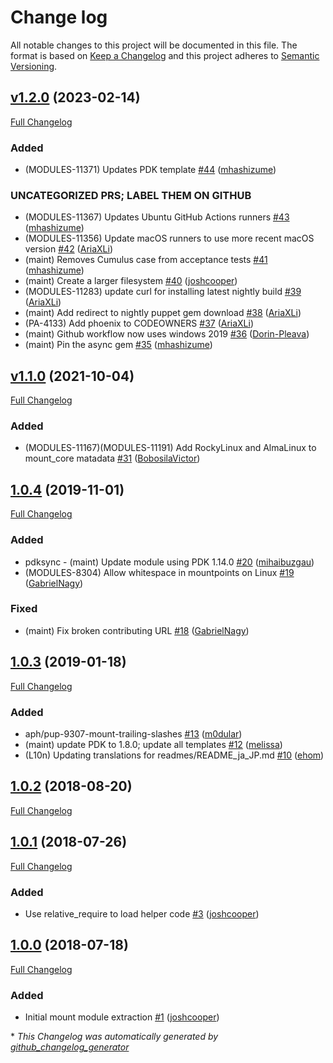 # Change log

All notable changes to this project will be documented in this file. The format is based on [Keep a Changelog](http://keepachangelog.com/en/1.0.0/) and this project adheres to [Semantic Versioning](http://semver.org).

## [v1.2.0](https://github.com/puppetlabs/puppetlabs-mount_core/tree/v1.2.0) (2023-02-14)

[Full Changelog](https://github.com/puppetlabs/puppetlabs-mount_core/compare/v1.1.0...v1.2.0)

### Added

- \(MODULES-11371\) Updates PDK template [\#44](https://github.com/puppetlabs/puppetlabs-mount_core/pull/44) ([mhashizume](https://github.com/mhashizume))

### UNCATEGORIZED PRS; LABEL THEM ON GITHUB

- \(MODULES-11367\) Updates Ubuntu GitHub Actions runners [\#43](https://github.com/puppetlabs/puppetlabs-mount_core/pull/43) ([mhashizume](https://github.com/mhashizume))
- \(MODULES-11356\) Update macOS runners to use more recent macOS version [\#42](https://github.com/puppetlabs/puppetlabs-mount_core/pull/42) ([AriaXLi](https://github.com/AriaXLi))
- \(maint\) Removes Cumulus case from acceptance tests [\#41](https://github.com/puppetlabs/puppetlabs-mount_core/pull/41) ([mhashizume](https://github.com/mhashizume))
- \(maint\) Create a larger filesystem [\#40](https://github.com/puppetlabs/puppetlabs-mount_core/pull/40) ([joshcooper](https://github.com/joshcooper))
- \(MODULES-11283\) update curl for installing latest nightly build [\#39](https://github.com/puppetlabs/puppetlabs-mount_core/pull/39) ([AriaXLi](https://github.com/AriaXLi))
- \(maint\) Add redirect to nightly puppet gem download [\#38](https://github.com/puppetlabs/puppetlabs-mount_core/pull/38) ([AriaXLi](https://github.com/AriaXLi))
- \(PA-4133\) Add phoenix to CODEOWNERS [\#37](https://github.com/puppetlabs/puppetlabs-mount_core/pull/37) ([AriaXLi](https://github.com/AriaXLi))
- \(maint\) Github workflow now uses windows 2019 [\#36](https://github.com/puppetlabs/puppetlabs-mount_core/pull/36) ([Dorin-Pleava](https://github.com/Dorin-Pleava))
- \(maint\) Pin the async gem [\#35](https://github.com/puppetlabs/puppetlabs-mount_core/pull/35) ([mhashizume](https://github.com/mhashizume))

## [v1.1.0](https://github.com/puppetlabs/puppetlabs-mount_core/tree/v1.1.0) (2021-10-04)

[Full Changelog](https://github.com/puppetlabs/puppetlabs-mount_core/compare/1.0.4...v1.1.0)

### Added

- \(MODULES-11167\)\(MODULES-11191\) Add RockyLinux and AlmaLinux to mount\_core matadata [\#31](https://github.com/puppetlabs/puppetlabs-mount_core/pull/31) ([BobosilaVictor](https://github.com/BobosilaVictor))

## [1.0.4](https://github.com/puppetlabs/puppetlabs-mount_core/tree/1.0.4) (2019-11-01)

[Full Changelog](https://github.com/puppetlabs/puppetlabs-mount_core/compare/1.0.3...1.0.4)

### Added

- pdksync - \(maint\) Update module using PDK 1.14.0 [\#20](https://github.com/puppetlabs/puppetlabs-mount_core/pull/20) ([mihaibuzgau](https://github.com/mihaibuzgau))
- \(MODULES-8304\) Allow whitespace in mountpoints on Linux [\#19](https://github.com/puppetlabs/puppetlabs-mount_core/pull/19) ([GabrielNagy](https://github.com/GabrielNagy))

### Fixed

- \(maint\) Fix broken contributing URL [\#18](https://github.com/puppetlabs/puppetlabs-mount_core/pull/18) ([GabrielNagy](https://github.com/GabrielNagy))

## [1.0.3](https://github.com/puppetlabs/puppetlabs-mount_core/tree/1.0.3) (2019-01-18)

[Full Changelog](https://github.com/puppetlabs/puppetlabs-mount_core/compare/1.0.2...1.0.3)

### Added

- aph/pup-9307-mount-trailing-slashes [\#13](https://github.com/puppetlabs/puppetlabs-mount_core/pull/13) ([m0dular](https://github.com/m0dular))
- \(maint\) update PDK to 1.8.0; update all templates [\#12](https://github.com/puppetlabs/puppetlabs-mount_core/pull/12) ([melissa](https://github.com/melissa))
- \(L10n\) Updating translations for readmes/README\_ja\_JP.md [\#10](https://github.com/puppetlabs/puppetlabs-mount_core/pull/10) ([ehom](https://github.com/ehom))

## [1.0.2](https://github.com/puppetlabs/puppetlabs-mount_core/tree/1.0.2) (2018-08-20)

[Full Changelog](https://github.com/puppetlabs/puppetlabs-mount_core/compare/1.0.1...1.0.2)

## [1.0.1](https://github.com/puppetlabs/puppetlabs-mount_core/tree/1.0.1) (2018-07-26)

[Full Changelog](https://github.com/puppetlabs/puppetlabs-mount_core/compare/1.0.0...1.0.1)

### Added

- Use relative\_require to load helper code [\#3](https://github.com/puppetlabs/puppetlabs-mount_core/pull/3) ([joshcooper](https://github.com/joshcooper))

## [1.0.0](https://github.com/puppetlabs/puppetlabs-mount_core/tree/1.0.0) (2018-07-18)

[Full Changelog](https://github.com/puppetlabs/puppetlabs-mount_core/compare/bb9ea3bf32a116c95339a1e399eda22d76554f30...1.0.0)

### Added

- Initial mount module extraction [\#1](https://github.com/puppetlabs/puppetlabs-mount_core/pull/1) ([joshcooper](https://github.com/joshcooper))



\* *This Changelog was automatically generated by [github_changelog_generator](https://github.com/github-changelog-generator/github-changelog-generator)*
